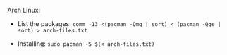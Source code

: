 Arch Linux:

* List the packages: `comm -13 <(pacman -Qmq | sort) < (pacman -Qqe | sort) > arch-files.txt`

* Installing: `sudo pacman -S $(< arch-files.txt)`
